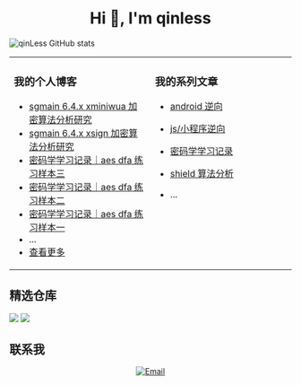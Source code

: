 
<h1 align="center">Hi 👋, I'm qinless</h1>

![qinLess GitHub stats](https://github-readme-stats.vercel.app/api?username=qinLess&show_icons=true&theme=aura)
    
<table align="center"><tr>
<td valign="top" width="33%">

### 我的个人博客
- [sgmain 6.4.x xminiwua 加密算法分析研究](https://www.qinless.com/1724)
- [sgmain 6.4.x xsign 加密算法分析研究](https://www.qinless.com/1708)
- [密码学学习记录｜aes dfa 练习样本三](https://www.qinless.com/1703)
- [密码学学习记录｜aes dfa 练习样本二](https://www.qinless.com/1701)
- [密码学学习记录｜aes dfa 练习样本一](https://www.qinless.com/1698)
- ...
- [查看更多](https://www.qinless.com/)

</td>
<td valign="top" width="33%">

### 我的系列文章

- [android 逆向](https://www.qinless.com/series/androidnixiang/)

- [js/小程序逆向](https://www.qinless.com/series/js-program/)

- [密码学学习记录](https://www.qinless.com/series/mimaxuexuexijilu/)

- [shield 算法分析](https://www.qinless.com/series/appshield/)

- ...
    
</td>
</tr></table>

## 精选仓库

<a href="https://github.com/qinLess/frida_api"><img src="https://github-readme-stats.vercel.app/api/pin/?username=qinLess&repo=frida_api&show_owner=true&&theme=aura" /></a>
<a href="https://github.com/qinLess/magical"><img src="https://github-readme-stats.vercel.app/api/pin/?username=qinLess&repo=magical&show_owner=true&&theme=aura" /></a>

## 联系我

<p align="center">
    <a href="mailto:qinless@qinless.com">
      <img alt="Email" src="https://img.shields.io/badge/Email-qinless@qinless.com-blue?style=flat-square&logo=gmail">
    </a>
</p>
    